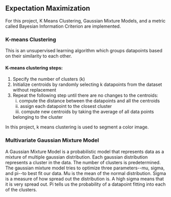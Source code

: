 ## Expectation Maximization

For this project, K Means Clustering, Gaussian Mixture Models, and a metric called Bayesian Information Criterion are implemented.

### K-means Clustering
This is an unsupervised learning algorithm which groups datapoints based on their similarity to each other.

#### K-means clustering steps:

1. Specify the number of clusters (k)
2. Initialize centroids by randomly selecting k datapoints from the dataset without replacement
3. Repeat the following step until there are no changes to the centroids:  
&nbsp; i. compute the distance between the datapoints and all the centroids  
&nbsp; ii. assign each datapoint to the closest cluster  
&nbsp; iii. compute new centroids by taking the average of all data points belonging to the cluster  

In this project, k means clustering is used to segment a color image.

### Multivariate Gaussian Mixture Model

A Gaussian Mixture Model is a probabilistic model that represents data as a mixture of multiple gaussian distribution. Each gaussian distribution represents a cluster in the data. The number of clusters is predetermined. The gaussian mixture model tries to optimize three parameters--mu, sigma, and pi--to best fit our data. Mu is the mean of the normal distribution. Sigma is a measure of how spread out the distribution is. A high sigma means that it is very spread out. Pi tells us the probability of a datapoint fitting into each of the clusters. 

